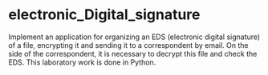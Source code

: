 # electronic_Digital_signature
Implement an application for organizing an EDS (electronic digital signature) of a file, encrypting it and sending it to a correspondent by email. On the side of the correspondent, it is necessary to decrypt this file and check the EDS. This laboratory work is done in Python.
